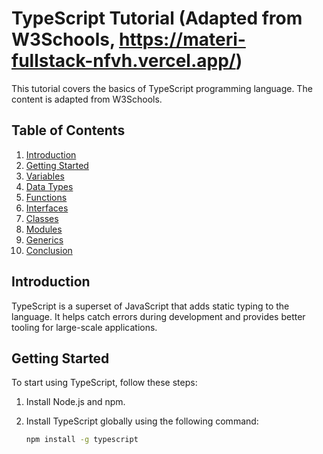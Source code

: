 # TypeScript Tutorial (Adapted from W3Schools, https://materi-fullstack-nfvh.vercel.app/)

This tutorial covers the basics of TypeScript programming language. The content is adapted from W3Schools.

## Table of Contents
1. [Introduction](#introduction)
2. [Getting Started](#getting-started)
3. [Variables](#variables)
4. [Data Types](#data-types)
5. [Functions](#functions)
6. [Interfaces](#interfaces)
7. [Classes](#classes)
8. [Modules](#modules)
9. [Generics](#generics)
10. [Conclusion](#conclusion)

## Introduction

TypeScript is a superset of JavaScript that adds static typing to the language. It helps catch errors during development and provides better tooling for large-scale applications.

## Getting Started

To start using TypeScript, follow these steps:

1. Install Node.js and npm.
2. Install TypeScript globally using the following command:

   ```bash
   npm install -g typescript
